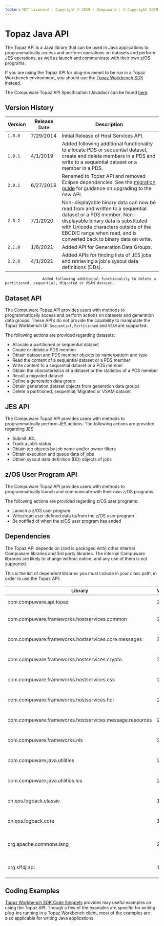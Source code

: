 ```yaml
---
footer: MIT Licensed | Copyright © 2019 - Compuware | © Copyright 2019, 2020 BMC Software, Inc.
---
```


# Topaz Java API

The Topaz API is a Java library that can be used in Java applications to programmatically access and perform operations on datasets and perform JES operations, as well as launch and communicate with their own z/OS programs.

If you are using the Topaz API for plug-ins meant to be run in a Topaz Workbench environment, you should use the [Topaz Workbench SDK](topaz_workbench_sdk.md) instead.

The Compuware Topaz API Specification (Javadoc) can be found <a href="../javadoc/topaz_api/index.html" target="_blank">here</a>.

## Version History

Version | Release Date | Description
---- | -------------- | -----------
`1.0.0` | 7/29/2014 | Initial Release of Host Services API.
`1.0.1` | 4/1/2019 | Added following additional functionality to allocate PDS or sequential dataset, create and delete members in a PDS and write to a sequential dataset or a member in a PDS.
`2.0.1` | 6/27/2019 | Renamed to Topaz API and removed Eclipse dependencies.  See the [migration guide](topaz_workbench_sdk.md#migrating-from-host-services-api-to-topaz-apis) for guidance on upgrading to the new API.
`2.0.2` | 7/1/2020 | Non-displayable binary data can now be read from and written to a sequential dataset or a PDS member. Non-displayable binary data is substituted with Unicode characters outside of the EBCDIC range when read, and is converted back to binary data on write.
`2.1.0` | 1/6/2021 | Added API for Generation Data Groups.
`2.2.0` | 4/1/2021 | Added APIs for finding lists of JES jobs and retrieving a job's sysout data definitions (DDs).
                     Added following additional functionality to delete a partitioned, sequential, Migrated or VSAM dataset.

## Dataset API

The Compuware Topaz API provides users with methods to programmatically access and perform actions on datasets and generation data groups. These API’s do not provide the capability to manipulate the Topaz Workbench UI. `Sequential`, `Partitioned` and `VSAM` are supported.

The following actions are provided regarding datasets:

* Allocate a partitioned or sequential dataset
* Create or delete a PDS member
* Obtain dataset and PDS member objects by name/pattern and type
* Read the content of a sequential dataset or a PDS member
* Write content to a sequential dataset or a PDS member
* Obtain the characteristics of a dataset or the statistics of a PDS member
* Recall a migrated dataset
* Define a generation data group
* Obtain generation dataset objects from generation data groups
* Delete a partitioned, sequential, Migrated or VSAM dataset 


## JES API

The Compuware Topaz API provides users with methods to programmatically perform JES actions. The following actions are provided regarding JES:

* Submit JCL
* Track a job’s status
* Obtain job objects by job name and/or owner filters
* Obtain execution and queue data of jobs
* Obtain sysout data definition (DD) objects of jobs

## z/OS User Program API

The Compuware Topaz API provides users with methods to programmatically launch and communicate with their own z/OS programs.

The following actions are provided regarding z/OS user programs:

* Launch a z/OS user program
* Write/read user-defined data to/from the z/OS user program
* Be notified of when the z/OS user program has ended

## Dependencies

The Topaz API depends on (and is packaged with) other internal Compuware libraries and 3rd party libraries. The internal Compuware libraries are likely to change without notice, and any use of them is not supported.

This is the list of dependent libraries you must include in your class path, in order to use the Topaz API:

Library | Version | Description
------- | ------- | -----------
com.compuware.api.topaz | 2.1.0 | The Topaz API
com.compuware.frameworks.hostservices.common | 20.6.1 | Internal Compuware library
com.compuware.frameworks.hostservices.core.messages | 20.6.1 | Internal Compuware Library
com.compuware.frameworks.hostservices.crypto | 20.6.1 | Internal Compuware library
com.compuware.frameworks.hostservices.css | 20.6.1 | Internal Compuware library
com.compuware.frameworks.hostservices.hci | 20.6.1 | Internal Compuware library
com.compuware.frameworks.hostservices.message.resources | 20.6.1 | Internal Compuware library
com.compuware.frameworks.nls | 20.6.1 | Internal Compuware library
com.compuware.java.utilities | 20.6.1 | Internal Compuware library
com.compuware.java.utilities.icu | 20.6.1 | Internal Compuware library
ch.qos.logback.classic | 1.0.7 | 3rd party logging library
ch.qos.logback.core | 1.0.7 | 3rd party logging library
org.apache.commons.lang | 2.6.0 | 3rd party language utilities library
org.slf4j.api | 1.7.2 | 3rd party logging library

## Coding Examples

[Topaz Workbench SDK Code Snippets](topaz_workbench_api_code_snippets.md) provides may useful examples on using the Topaz API. Though a few of the examples are specific for writing plug-ins running in a Topaz Workbench client, most of the examples are also applicable for writing Java applications.
